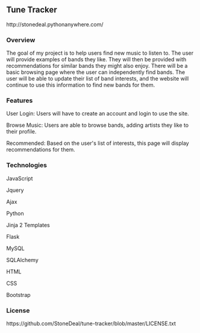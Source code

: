 <h2>Tune Tracker</h2>
<p>http://stonedeal.pythonanywhere.com/</p>
<h3>Overview</h3>
<p>The goal of my project is to help users find new music to listen to.
The user will provide examples of bands they like. They will then be provided with recommendations for similar bands they might also enjoy. There will be a basic browsing page where
the user can independently find bands. The user will be able to update
their list of band interests, and the website will continue to use this information to find new bands for them.</p>
<h3>Features</h3>
<p>User Login: Users will have to create an account and login to use the site.

Browse Music: Users are able to browse bands, adding artists they like to their profile.

Recommended: Based on the user's list of interests, this page will display recommendations for them.</p>
<h3>Technologies</h3>

<p>JavaScript</p>
<p>Jquery</p>
<p>Ajax</p>
<p>Python</p>
<p>Jinja 2 Templates</p>
<p>Flask</p>
<p>MySQL</p>
<p>SQLAlchemy</p>
<p>HTML</p>
<p>CSS</p>
<p>Bootstrap</p>


<h3>License</h3>
https://github.com/StoneDeal/tune-tracker/blob/master/LICENSE.txt
